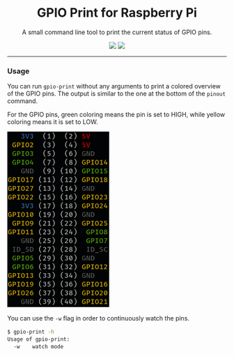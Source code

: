 <h1 align="center">GPIO Print for Raspberry Pi</h1>
<p align="center">A small command line tool to print the current status of GPIO pins.</p>
<p align="center">
   <a href="https://github.com/fgrosse/gpio-print/releases"><img src="https://img.shields.io/github/tag/fgrosse/gpio-print.svg?label=version&color=brightgreen"></a>
   <a href="https://github.com/fgrosse/gpio-print/blob/master/LICENSE"><img src="https://img.shields.io/badge/license-BSD--3--Clause-blue.svg"></a>
</p>

---

### Usage

You can run `gpio-print` without any arguments to print a colored overview of
the GPIO pins. The output is similar to the one at the bottom of the `pinout`
command.

For the GPIO pins, green coloring means the pin is set to HIGH, while yellow
coloring means it is set to LOW. 

![Screenshot](screenshot.png)

You can use the `-w` flag in order to continuously watch the pins.  

```bash
$ gpio-print -h
Usage of gpio-print:
  -w	watch mode
```
